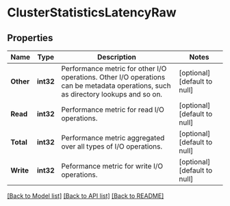 # ClusterStatisticsLatencyRaw

## Properties
Name | Type | Description | Notes
------------ | ------------- | ------------- | -------------
**Other** | **int32** | Performance metric for other I/O operations. Other I/O operations can be metadata operations, such as directory lookups and so on. | [optional] [default to null]
**Read** | **int32** | Performance metric for read I/O operations. | [optional] [default to null]
**Total** | **int32** | Performance metric aggregated over all types of I/O operations. | [optional] [default to null]
**Write** | **int32** | Peformance metric for write I/O operations. | [optional] [default to null]

[[Back to Model list]](../README.md#documentation-for-models) [[Back to API list]](../README.md#documentation-for-api-endpoints) [[Back to README]](../README.md)



